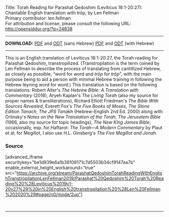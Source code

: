 <html>
<head></head>
<body>
Title: Torah Reading for Parashat Qedoshim (Leviticus 18:1-20:27): Chantable English translation with trōp, by Len Fellman<br />
Primary contributor: len.fellman<br />
For attribution and license, please consult the following URL: <a href="http://opensiddur.org/?p=24838">http://opensiddur.org/?p=24838</a>
<p />
<hr />

<strong>DOWNLOAD:</strong> 
<a href="https://archive.org/download/ParashatQedoshimTorahReadingWithEnglishTranstropilationLenFellman2019/Parashat%20Qedoshim%20Torah%20Reading%20%28Leviticus%2019v1-20v27%29%20in%20English%20transtropilation%20%28Len%20Fellman%202020%29%20-%20english%20only.pdf">PDF</a> and <a href="https://archive.org/download/ParashatQedoshimTorahReadingWithEnglishTranstropilationLenFellman2019/Parashat%20Qedoshim%20Torah%20Reading%20%28Leviticus%2019v1-20v27%29%20in%20English%20transtropilation%20%28Len%20Fellman%202020%29%20-%20english%20only.odt">ODT</a> (sans Hebrew) 
<a href="https://archive.org/download/ParashatQedoshimTorahReadingWithEnglishTranstropilationLenFellman2019/Parashat%20Qedoshim%20Torah%20Reading%20%28Leviticus%2019v1-20v27%29%20in%20English%20transtropilation%20%28Len%20Fellman%202020%29.pdf">PDF</a> and <a href="https://archive.org/download/ParashatQedoshimTorahReadingWithEnglishTranstropilationLenFellman2019/Parashat%20Qedoshim%20Torah%20Reading%20%28Leviticus%2019v1-20v27%29%20in%20English%20transtropilation%20%28Len%20Fellman%202020%29.odt">ODT</a> (with Hebrew)

<hr />

This is an English translation of Leviticus 18:1-20:27, the Torah reading for Parashat Qedoshim, transtropilized. (Transtropilation is the term coined by Len Fellman to describe the process of translating from cantillized Hebrew, as closely as possible, “word for word and <em>trōp</em> for <em>trōp</em>”, with the main purpose being to aid a person with minimal Hebrew training in following the Hebrew leyning word for word.) This translation is based on the following translations: Robert Alter's <em>The Hebrew Bible: A Translation with Commentary</em> (2018), Aryeh Kaplan's <em>The Living Torah</em> (also my source for proper names &amp; transliterations), Richard Elliott Friedman's <em>The Bible With Sources Revealed</em>, Everett Fox's <em>The Five Books of Moses</em>, <em>The Stone Edition Tanach</em>, <em>The JPS Tanakh</em> (Hebrew-English 2nd Ed. 2000) along with Orlinsky's <em>Notes on the New Translation of the Torah</em>, <em>The Jerusalem Bible</em> (1966, also my source for topic headings), <em>The New King James Bible</em>; occasionally, esp. for Haftarot: <em>The Torah—A Modern Commentary</em> by Plaut et al; for Megillot, I also use H.L. Ginsberg's <em>The Five Megillot and Jonah</em>.

<h3>Source</h3>

[advanced_iframe securitykey="be1d939e6a1b36109171c7d5503b34cf9147aa7b" enable_external_height_workaround="true" src="https://archive.org/stream/ParashatQedoshimTorahReadingWithEnglishTranstropilationLenFellman2019/Parashat%20Qedoshim%20Torah%20Reading%20%28Leviticus%2019v1-20v27%29%20in%20English%20transtropilation%20%28Len%20Fellman%202020%29#page/n0/mode/2up"]

&nbsp;

<hr />

&nbsp;
</body>
</html>